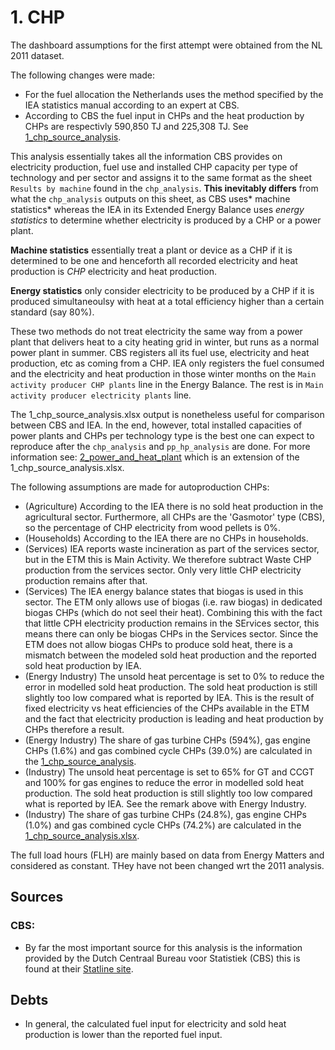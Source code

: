 # 1. CHP 

The dashboard assumptions for the first attempt were obtained from the NL 2011 dataset.


The following changes were made:

- For the fuel allocation the Netherlands uses the method specified by the IEA statistics manual according to an expert at CBS.
- According to CBS the fuel input in CHPs and the heat production by CHPs are respectivly 590,850 TJ and 225,308 TJ. See [1_chp_source_analysis](1_chp_source_analysis.xlsx).

This analysis essentially takes all the information CBS provides on electricity production, fuel use and installed CHP capacity per type of technology and per sector and assigns it to the same format as the sheet `Results by machine` found in the `chp_analysis`. **This inevitably differs** from what the `chp_analysis` outputs on this sheet, as CBS uses* machine statistics* whereas the IEA in its Extended Energy Balance uses *energy statistics* to determine whether electricity is produced by a CHP or a power plant. 

**Machine statistics** essentially treat a plant or device as a CHP if it is determined to be one and henceforth all recorded electricity and heat production is *CHP* electricity and heat production.

**Energy statistics** only consider electricity to be produced by a CHP if it is produced simultaneoulsy with heat at a total efficiency higher than a certain standard (say 80%).

These two methods do not treat electricity the same way from a power plant that delivers heat to a city heating grid in winter, but runs as a normal power plant in summer. CBS registers all its fuel use, electricity and heat production, etc as coming from a CHP. IEA only registers the fuel consumed and the electricity and heat production in those winter months on the `Main activity producer CHP plants` line in the Energy Balance. The rest is in `Main activity producer electricity plants` line.

The 1_chp_source_analysis.xlsx output is nonetheless useful for comparison between CBS and IEA. In the end, however, total installed capacities of power plants and CHPs per technology type is the best one can expect to reproduce after the `chp_analysis` and `pp_hp_analysis` are done. For more information see: [2_power_and_heat_plant](2_chp_pp_source_analysis.xlsx) which is an extension of the 1_chp_source_analysis.xlsx.

The following assumptions are made for autoproduction CHPs:

- (Agriculture) According to the IEA there is no sold heat production in the agricultural sector. Furthermore, all CHPs are the 'Gasmotor' type (CBS), so the percentage of CHP electricity from wood pellets is 0%.
- (Households) According to the IEA there are no CHPs in households.
- (Services) IEA reports waste incineration as part of the services sector, but in the ETM this is Main Activity. We therefore subtract Waste CHP production from the services sector. Only very little CHP electricity production remains after that.
- (Services) The IEA energy balance states that biogas is used in this sector. The ETM only allows use of biogas (i.e. raw biogas) in dedicated biogas CHPs (which do not seel their heat). Combining this with the fact that little CPH electricity production remains in the SErvices sector, this means there can only be biogas CHPs in the Services sector. Since the ETM does not allow biogas CHPs to produce sold heat, there is a mismatch between the modeled sold heat production and the reported sold heat production by IEA.
- (Energy Industry) The unsold heat percentage is set to 0% to reduce the error in modelled sold heat production. The sold heat production is still slightly too low compared what is reported by IEA. This is the result of fixed electricity vs heat efficiencies of the CHPs available in the ETM and the fact that electricity production is leading and heat production by CHPs therefore a result. 
- (Energy Industry) The share of gas turbine CHPs (594%), gas engine CHPs (1.6%) and gas combined cycle CHPs (39.0%) are calculated in the [1_chp_source_analysis](1_chp_source_analysis.xlsx).
- (Industry) The unsold heat percentage is set to 65% for GT and CCGT and 100% for gas engines to reduce the error in modelled sold heat production. The sold heat production is still slightly too low compared what is reported by IEA. See the remark above with Energy Industry.
- (Industry) The share of gas turbine CHPs (24.8%), gas engine CHPs (1.0%) and gas combined cycle CHPs (74.2%) are calculated in the [1_chp_source_analysis.xlsx](1_chp_source_analysis.xlsx).

The full load hours (FLH) are mainly based on data from Energy Matters and considered as constant. THey have not been changed wrt the 2011 analysis.

## Sources
### CBS: 
- By far the most important source for this analysis is the information provided by the Dutch Centraal Bureau voor Statistiek (CBS) this is found at their [Statline site](http://statline.cbs.nl/StatWeb/publication/?VW=T&DM=SLNL&PA=37823WKK&D1=59,1318&D2=a&D3=a&D4=a&D5=l&HD=1309181425&HDR=G4,T&STB=G1,G2,G3).


## Debts

- In general, the calculated fuel input for electricity and sold heat production is lower than the reported fuel input.
